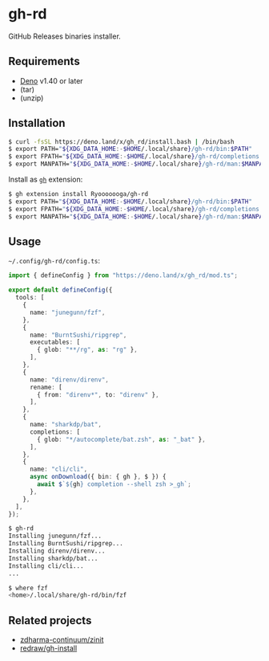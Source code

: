 # gh-rd

GitHub Releases binaries installer.

## Requirements

- [Deno](https://deno.com/) v1.40 or later
- (tar)
- (unzip)

## Installation

```sh
$ curl -fsSL https://deno.land/x/gh_rd/install.bash | /bin/bash
$ export PATH="${XDG_DATA_HOME:-$HOME/.local/share}/gh-rd/bin:$PATH"
$ export FPATH="${XDG_DATA_HOME:-$HOME/.local/share}/gh-rd/completions:$FPATH"
$ export MANPATH="${XDG_DATA_HOME:-$HOME/.local/share}/gh-rd/man:$MANPATH" # optional
```

Install as [`gh`](https://github.com/cli/cli) extension:

```sh
$ gh extension install Ryooooooga/gh-rd
$ export PATH="${XDG_DATA_HOME:-$HOME/.local/share}/gh-rd/bin:$PATH"
$ export FPATH="${XDG_DATA_HOME:-$HOME/.local/share}/gh-rd/completions:$FPATH"
$ export MANPATH="${XDG_DATA_HOME:-$HOME/.local/share}/gh-rd/man:$MANPATH" # optional
```

## Usage

`~/.config/gh-rd/config.ts`:

```ts
import { defineConfig } from "https://deno.land/x/gh_rd/mod.ts";

export default defineConfig({
  tools: [
    {
      name: "junegunn/fzf",
    },
    {
      name: "BurntSushi/ripgrep",
      executables: [
        { glob: "**/rg", as: "rg" },
      ],
    },
    {
      name: "direnv/direnv",
      rename: [
        { from: "direnv*", to: "direnv" },
      ],
    },
    {
      name: "sharkdp/bat",
      completions: [
        { glob: "*/autocomplete/bat.zsh", as: "_bat" },
      ],
    },
    {
      name: "cli/cli",
      async onDownload({ bin: { gh }, $ }) {
        await $`${gh} completion --shell zsh >_gh`;
      },
    },
  ],
});
```

```sh
$ gh-rd
Installing junegunn/fzf...
Installing BurntSushi/ripgrep...
Installing direnv/direnv...
Installing sharkdp/bat...
Installing cli/cli...
...

$ where fzf
<home>/.local/share/gh-rd/bin/fzf
```

## Related projects

- [zdharma-continuum/zinit](https://github.com/zdharma-continuum/zinit)
- [redraw/gh-install](https://github.com/redraw/gh-install)

